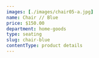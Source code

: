 ```yaml
---
images: [./images/chair05-a.jpg]
name: Chair // Blue
price: $150.00
department: home-goods
type: seating
slug: chair-blue
contentType: product details
---
```


